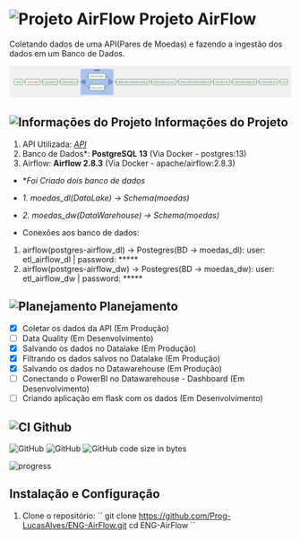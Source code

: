 # ![Projeto AirFlow](https://cdn-icons-png.flaticon.com/24/4907/4907848.png) Projeto AirFlow

Coletando dados de uma API(Pares de Moedas) e fazendo a ingestão dos dados em um Banco de Dados.

![ ](https://github.com/Prog-LucasAlves/ENG-AirFlow/blob/main/image/Captura%20de%20tela%202023-02-13%20101542.png)

## ![Informações do Projeto](https://cdn-icons-png.flaticon.com/24/8365/8365039.png) Informações do Projeto

1. API Utilizada: *[API](https://docs.awesomeapi.com.br/api-de-moedas)*
2. Banco de Dados*: **PostgreSQL 13** (Via Docker - postgres:13)
3. Airflow: **Airflow 2.8.3** (Via Docker - apache/airflow:2.8.3)

- **Foi Criado dois banco de dados*
- *1. moedas_dl(DataLake) -> Schema(moedas)*
- *2. moedas_dw(DataWarehouse) -> Schema(moedas)*

- Conexões aos banco de dados:

1. airflow(postgres-airflow_dl) -> Postegres(BD -> moedas_dl): user: etl_airflow_dl | password: *****
2. airflow(postgres-airflow_dw) -> Postegres(BD -> moedas_dw): user: etl_airflow_dw | password: *****

## ![Planejamento](https://cdn-icons-png.flaticon.com/24/5341/5341024.png) Planejamento

- [x] Coletar os dados da API (Em Produção)
- [ ] Data Quality (Em Desenvolvimento)
- [x] Salvando os dados no Datalake (Em Produção)
- [x] Filtrando os dados salvos no Datalake (Em Produção)
- [x] Salvando os dados no Datawarehouse (Em Produção)
- [ ] Conectando o PowerBI no Datawarehouse - Dashboard (Em Desenvolvimento)
- [ ] Criando aplicação em flask com os dados (Em Desenvolvimento)

## ![CI](https://cdn-icons-png.flaticon.com/24/6577/6577286.png) Github

![GitHub](https://img.shields.io/github/license/Prog-LucasAlves/ENG-Airflow)
![GitHub](https://img.shields.io/github/languages/top/Prog-LucasAlves/ENG-AirFlow)
![GitHub code size in bytes](https://img.shields.io/github/languages/code-size/Prog-LucasAlves/ENG-AirFlow)

![progress](https://progress-bar.dev/60/?title=completed "progresso")

## Instalação e Configuração

1. Clone o repositório:
´´
git clone https://github.com/Prog-LucasAlves/ENG-AirFlow.git
cd ENG-AirFlow
´´
